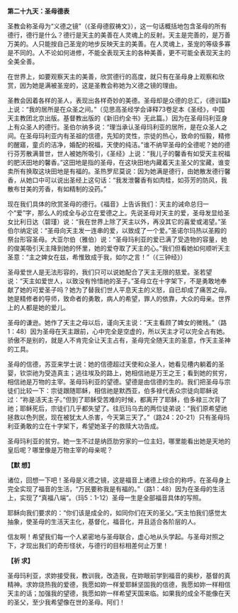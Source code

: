**第二十九天：圣母德表**

圣教会称圣母为“义德之镜”（《圣母德叙祷文》），这一句话概括地包含圣母的所有德行，德行是什么？德行是天主的美善在人灵魂上的反射。天主是完善的，是万善万美的。人只能按自己圣宠的地步反映天主的美善。在人灵魂上，圣宠的等级多寡是不同的。人不论如何进修，不能全表现天主的各种美善，更不可能全表现天主的全美全善。

在世界上，如要观察天主的美善，欣赏德行的高度，就只有在圣母身上观察和欣赏，因为她是满被圣宠的，这是圣教会称她为义德之镜的理由。

圣教会因着各样的圣人，表现出各样奇妙的美德。圣母却是众德的总汇，《德训篇》上说：“我的居所是在众圣之间。”（见思高圣经学会译释73卷足本《圣经》，中国天主教团北京出版。基督教出版的《新旧约全书》无此篇。）因为在圣母玛利亚身上有众圣人的德行。圣伯尔纳多说：“理当承认圣母玛利亚的居所，是在众圣人之间。在圣母玛利亚内有圣祖的信德，先知的灵性，宗徒的热心，致命的恒毅，精修的醒寤，童贞的洁净，婚配的祝福，天使的纯洁。”谁不纳罕圣母的全德呢？她的德行芬芳散满普世，世人被她所吸引，《圣经》上说：“我儿子的馨香有如受天主祝福的肥沃田地的馨香。”这田地是指的圣母，在这块田地内藏着天主圣父的宝藏，谁变卖所有换取这块田地是有福的。圣热罗尼莫说：因为她满是德行，由她散发德行馨香，从她口中可以说出圣经上这句话：“我发泄馨香有如肉桂，如芬芳的防风，我散布甘美的芳香，有如精制的没药。”

现在我们具体的欣赏圣母的德行。《福音》上告诉我们：天主的诫命总归一个“爱”字，那么人的成全与必立在爱德之上。先说圣母对天主的爱，圣母发显给圣女比利日达（碧瑾）说：“我在世界上除了天主以外，再没其它的喜爱或渴望。”圣伯尔纳定说：“圣母向天主发一连串的爱，以致成了一个爱。”圣诺尔玛热以圣殿的祭台形容圣母。大亚尔伯（雅伯）说：“圣母玛利亚的爱已满了受造物的容量，她的俊美吸引天主降到她的怀里，她的爱夺取了天主的心。”我们但看她如何顺听天主圣意：“主之婢女在兹，希惟致成于我，如尔之言！”（《三钟经》）

圣母爱世人是无法形容的，我们只可以说她配合了天主无限的慈爱。圣若望说：“天主如爱世人，以致没有怜惜祂的圣子。”圣母立在十字架下，不是勇敢地奉献了她的可爱圣子吗？她为了替我们世人平息天主的义怒，自已却成了痛苦之母。她是精修者的导师，致命者的勇敢，病人的希望，罪人的依靠，大众的母亲。世界上的人都是她的爱儿。

圣母的谦逊。她作了天主之母以后，谨向天主说：“天主看顾了婢女的微贱。”（路1：48）因为圣母在天主跟前，心中完全是空虚的，所以天主才可以完全占有她。骄傲不是别的，就是人不肯完全让天主占有，圣母完全随天主的圣意，作天主圣神的工具。

圣母的信德，苏亚来学士说：她的信德超过天使和众圣人，她看见槽内躺着的圣婴，钦崇祂为受造真主；逃往埃及的路上，她相信祂是万王之王；看到她的贫穷，相信祂是万物的主宰。圣母玛利亚的望德。望德是由信德的生的。我们把圣母与宗徒们比较一下：宗徒跟随耶稣，相信祂是默西亚，伯多禄代表众宗徒向耶稣说过：“祢是活天主子。”但到了耶稣受苦难的时候，都离开了耶稣，伯多禄三次背了祂；耶稣死后，宗徒们几乎都失望了。往厄玛乌去的两位徒弟说：“我们原希望祂拯救以色列民，现在被犹太人杀害，今天第三天了。”（路24：20-21）只有圣母玛利亚勇敢的立在十字架下，希望她圣子的救赎大功告成。

圣母玛利亚的贫穷。她一生不过是纳匝肋穷家的一位主妇，哪里能看出她是天地的皇后呢？哪里像是万物主宰的母亲呢？

**【默 想】**

诸位，回想一下吧！圣母是义德之镜，这是福音上诸德上综合的称呼。在圣母身上完全实现了福音的生活，“万民要称我是有福的。”（路1：48）因为在圣母的生活上，实现了“真福八端”。（玛5：1-12）圣母一生是全部福音具体的写照。

耶稣向我们要求的：“你们该是成全的，如同你们在天的圣父。”天主怕我们感觉太抽象，使圣母的生活天主化，基督化，福音化，并且适合各阶层的人。

信友啊！希望我们每一个人紧密地与圣母联合，虚心地从头学起。与圣母对照之下，才现出我们的奇形怪状，与德行的目标相差何止万里！

**【祈 求】**

圣母玛利亚，求妳接受我，教训我，改造我，在妳眼前学到福音的奥秒，基督的真精神。求妳烧热我的爱德，我愿如妳一样爱耶稣坚固我的信德，我愿如妳一样相信天主的话；加强我的望德，我愿如妳一样希望天国来临。如果我的成全不能像在天的圣父，至少我希望像在世的圣母。阿们！